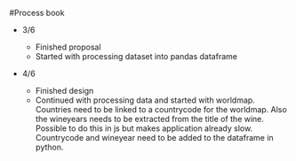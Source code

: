 #Process book 
* 3/6
    * Finished proposal
    * Started with processing dataset into pandas dataframe

* 4/6
    * Finished design
    * Continued with processing data and started with worldmap. Countries need to be linked to a countrycode for the worldmap. Also the wineyears needs to be extracted from the title of the wine. Possible to do this in js but makes application already slow. Countrycode and wineyear need to be added to the dataframe in python.